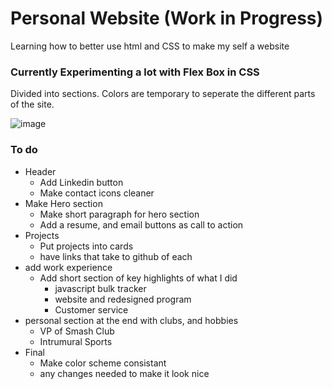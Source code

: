 # Personal Website (Work in Progress)
Learning how to better use html and CSS to make my self a website

### Currently Experimenting a lot with Flex Box in CSS
Divided into sections. Colors are temporary to seperate the different parts of the site.

![image](https://github.com/user-attachments/assets/ebbf90a8-3339-4a9a-aaa6-bb70b15440f1)

### To do 
- Header
  - Add Linkedin button
  - Make contact icons cleaner
- Make Hero section
  - Make short paragraph for hero section
  - Add a resume, and email buttons as call to action
- Projects
  - Put projects into cards
  - have links that take to github of each
- add work experience
  - Add short section of key highlights of what I did
    - javascript bulk tracker
    - website and redesigned program
    - Customer service
- personal section at the end with clubs, and hobbies
  - VP of Smash Club
  - Intrumural Sports
- Final
  - Make color scheme consistant
  - any changes needed to make it look nice
